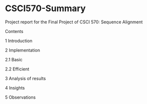 # CSCI570-Summary
Project report for the Final Project of CSCI 570: Sequence Alignment

Contents

1 Introduction

2 Implementation

2.1 Basic

2.2 Efficient

3 Analysis of results

4 Insights

5 Observations

